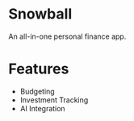 # Snowball

An all-in-one personal finance app.

# Features

- Budgeting
- Investment Tracking
- AI Integration

